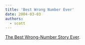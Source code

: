 ```yaml
---
title: 'Best Wrong Number Ever'
date: 2004-03-03
authors:
  - scott
---
```


[The Best Wrong-Number Story Ever](http://tequilamockingbird.blogspot.com/2004_02_01_tequilamockingbird_archive.html#107773622084902925).
